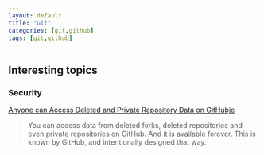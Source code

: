 ```yaml
---
layout: default
title: "Git"
categories: [git,github]
tags: [git,github]
---
```


## Interesting topics

### Security

[Anyone can Access Deleted and Private Repository Data on GitHubje](https://trufflesecurity.com/blog/anyone-can-access-deleted-and-private-repo-data-github)
> You can access data from deleted forks, deleted repositories and even private repositories on GitHub. And it is available forever. This is known by GitHub, and intentionally designed that way. 
